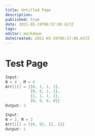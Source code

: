 ```yaml
---
title: Untitled Page
description: 
published: true
date: 2021-05-19T06:57:06.617Z
tags: 
editor: markdown
dateCreated: 2021-05-19T06:57:06.617Z
---
```


# Test Page

```cpp
Input: 
N = 4 , M = 4
Arr[][] = {{0, 1, 1, 1},
           {0, 0, 1, 1},
           {1, 1, 1, 1},
           {0, 0, 0, 0}}
Output: 2
```
```cpp
Input: 
N = 2, M = 2
Arr[][] = {{0, 0}, {1, 1}}
Output: 1
```
